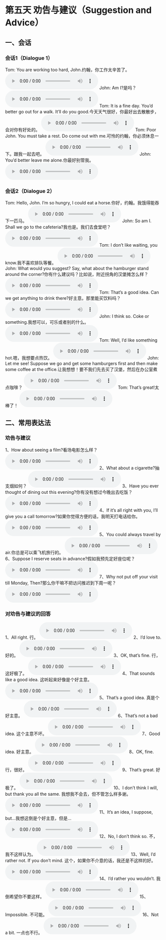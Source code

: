# 第五天  劝告与建议（Suggestion and Advice）

## 一、会话

### 会话1（Dialogue 1）

Tom: You are working too hard, John.约翰，你工作太辛苦了。
<audio src="/audio/class5/05-01-01-01.mp3" controls="true"></audio>
John: Am I?是吗？
<audio src="/audio/class5/05-01-01-02.mp3" controls="true"></audio>
Tom: It is a fine day. You’d better go out for a walk. It’ll do you good.今天天气很好，你最好出去散散步，会对你有好处的。
<audio src="/audio/class5/05-01-01-03.mp3" controls="true"></audio>
Tom: Poor John. You must take a rest. Do come out with me.可怜的约翰，你必须休息一下。跟我一起去吧。
<audio src="/audio/class5/05-01-01-04.mp3" controls="true"></audio>
John: You’d better leave me alone.你最好别管我。
<audio src="/audio/class5/05-01-01-05.mp3" controls="true"></audio>

### 会话2（Dialogue 2）

Tom: Hello, John. I’m so hungry, I could eat a horse.你好，约翰。我饿得能吞下一匹马。
<audio src="/audio/class5/05-01-02-01.mp3" controls="true"></audio>
John: So am I. Shall we go to the cafeteria?我也是。我们去食堂吧？
<audio src="/audio/class5/05-01-02-02.mp3" controls="true"></audio>
Tom: I don’t like waiting, you know.我不喜欢排队等餐。
<audio src="/audio/class5/05-01-02-03.mp3" controls="true"></audio>
John: What would you suggest? Say, what about the hamburger stand around the corner?你有什么建议吗？比如说，附近拐角的汉堡摊怎么样？
<audio src="/audio/class5/05-01-02-04.mp3" controls="true"></audio>
Tom: That’s a good idea. Can we get anything to drink there?好主意。那里能买饮料吗？
<audio src="/audio/class5/05-01-02-05.mp3" controls="true"></audio>
John: I think so. Coke or something.我想可以，可乐或者别的什么。
<audio src="/audio/class5/05-01-02-06.mp3" controls="true"></audio>
Tom: Well, I’d like something hot.嗯，我想要点热饮。
<audio src="/audio/class5/05-01-02-07.mp3" controls="true"></audio>
John: Let me see! Suppose we go and get some hamburgers first and then make some coffee at the office.让我想想！要不我们先去买了汉堡，然后在办公室煮点咖啡？
<audio src="/audio/class5/05-01-02-08.mp3" controls="true"></audio>
Tom: That’s great!太棒了！
<audio src="/audio/class5/05-01-02-09.mp3" controls="true"></audio>

## 二、常用表达法

### 劝告与建议

1、How about seeing a film?看场电影怎么样？
<audio src="/audio/class5/05-02-01-01.mp3" controls="true"></audio>
2、What about a cigarette?抽支烟如何？
<audio src="/audio/class5/05-02-01-02.mp3" controls="true"></audio>
3、Have you ever thought of dining out this evening?你有没有想过今晚出去吃饭？
<audio src="/audio/class5/05-02-01-03.mp3" controls="true"></audio>
4、If it’s all right with you, I’ll give you a call tomorrow?如果你觉得方便的话，我明天打电话给你。
<audio src="/audio/class5/05-02-01-04.mp3" controls="true"></audio>
5、You could always travel by air.你总是可以乘飞机旅行的。
<audio src="/audio/class5/05-02-01-05.mp3" controls="true"></audio>
6、Suppose I reserve seats in advance?假如我预先定好座位呢？
<audio src="/audio/class5/05-02-01-06.mp3" controls="true"></audio>
7、Why not put off your visit till Monday, Then?那么你干嘛不把访问推迟到下周一呢？
<audio src="/audio/class5/05-02-01-07.mp3" controls="true"></audio>
### 对劝告与建议的回答

1、All right. 行。
<audio src="/audio/class5/05-02-02-01.mp3" controls="true"></audio>
2、I’d love to. 好的。
<audio src="/audio/class5/05-02-02-02.mp3" controls="true"></audio>
3、OK, that’s fine. 行，这好极了。
<audio src="/audio/class5/05-02-02-03.mp3" controls="true"></audio>
4、That sounds like a good idea. 这听起来好像是个好主意。
<audio src="/audio/class5/05-02-02-04.mp3" controls="true"></audio>
5、That’s a good idea. 真是个好主意。
<audio src="/audio/class5/05-02-02-05.mp3" controls="true"></audio>
6、That’s not a bad idea. 这个主意不坏。
<audio src="/audio/class5/05-02-02-06.mp3" controls="true"></audio>
7、Good idea. 好主意。
<audio src="/audio/class5/05-02-02-07.mp3" controls="true"></audio>
8、OK, fine. 行，很好。
<audio src="/audio/class5/05-02-02-08.mp3" controls="true"></audio>
9、That’s great. 好极了。
<audio src="/audio/class5/05-02-02-09.mp3" controls="true"></audio>
10、I don’t think I will, but thank you all the same. 我想我不会去，但不管怎么样多谢。
<audio src="/audio/class5/05-02-02-10.mp3" controls="true"></audio>
11、It’s an idea, I suppose, but…我想这倒是个好主意，但是…
<audio src="/audio/class5/05-02-02-11.mp3" controls="true"></audio>
12、No, I don’t think so. 不，我不这样认为。
<audio src="/audio/class5/05-02-02-12.mp3" controls="true"></audio>
13、Well, I’d rather not. If you don’t mind. 这个，如果你不介意的话，我还是不这样的好。
<audio src="/audio/class5/05-02-02-13.mp3" controls="true"></audio>
14、I’d rather you wouldn’t. 我倒希望你不要这样。
<audio src="/audio/class5/05-02-02-14.mp3" controls="true"></audio>
15、Impossible. 不可能。
<audio src="/audio/class5/05-02-02-15.mp3" controls="true"></audio>
16、Not a bit. 一点也不行。
<audio src="/audio/class5/05-02-02-16.mp3" controls="true"></audio>


